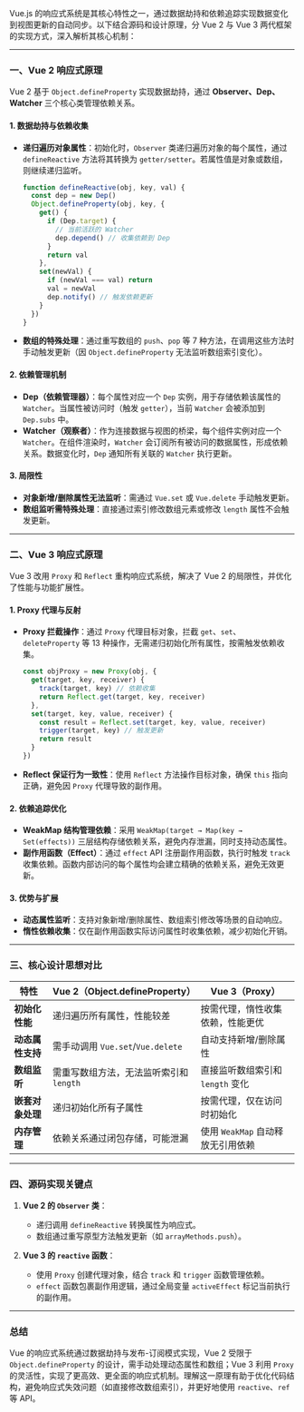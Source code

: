 Vue.js 的响应式系统是其核心特性之一，通过数据劫持和依赖追踪实现数据变化到视图更新的自动同步。以下结合源码和设计原理，分 Vue 2 与 Vue 3 两代框架的实现方式，深入解析其核心机制：

---

### 一、Vue 2 响应式原理

Vue 2 基于 `Object.defineProperty` 实现数据劫持，通过 **Observer、Dep、Watcher** 三个核心类管理依赖关系。

#### 1. **数据劫持与依赖收集**

- **递归遍历对象属性**：初始化时，`Observer` 类递归遍历对象的每个属性，通过 `defineReactive` 方法将其转换为 `getter/setter`。若属性值是对象或数组，则继续递归监听。
  ```javascript
  function defineReactive(obj, key, val) {
    const dep = new Dep()
    Object.defineProperty(obj, key, {
      get() {
        if (Dep.target) {
          // 当前活跃的 Watcher
          dep.depend() // 收集依赖到 Dep
        }
        return val
      },
      set(newVal) {
        if (newVal === val) return
        val = newVal
        dep.notify() // 触发依赖更新
      }
    })
  }
  ```
- **数组的特殊处理**：通过重写数组的 `push`、`pop` 等 7 种方法，在调用这些方法时手动触发更新（因 `Object.defineProperty` 无法监听数组索引变化）。

#### 2. **依赖管理机制**

- **Dep（依赖管理器）**：每个属性对应一个 `Dep` 实例，用于存储依赖该属性的 `Watcher`。当属性被访问时（触发 `getter`），当前 `Watcher` 会被添加到 `Dep.subs` 中。
- **Watcher（观察者）**：作为连接数据与视图的桥梁，每个组件实例对应一个 `Watcher`。在组件渲染时，`Watcher` 会订阅所有被访问的数据属性，形成依赖关系。数据变化时，`Dep` 通知所有关联的 `Watcher` 执行更新。

#### 3. **局限性**

- **对象新增/删除属性无法监听**：需通过 `Vue.set` 或 `Vue.delete` 手动触发更新。
- **数组监听需特殊处理**：直接通过索引修改数组元素或修改 `length` 属性不会触发更新。

---

### 二、Vue 3 响应式原理

Vue 3 改用 `Proxy` 和 `Reflect` 重构响应式系统，解决了 Vue 2 的局限性，并优化了性能与功能扩展性。

#### 1. **Proxy 代理与反射**

- **Proxy 拦截操作**：通过 `Proxy` 代理目标对象，拦截 `get`、`set`、`deleteProperty` 等 13 种操作，无需递归初始化所有属性，按需触发依赖收集。
  ```javascript
  const objProxy = new Proxy(obj, {
    get(target, key, receiver) {
      track(target, key) // 依赖收集
      return Reflect.get(target, key, receiver)
    },
    set(target, key, value, receiver) {
      const result = Reflect.set(target, key, value, receiver)
      trigger(target, key) // 触发更新
      return result
    }
  })
  ```
- **Reflect 保证行为一致性**：使用 `Reflect` 方法操作目标对象，确保 `this` 指向正确，避免因 `Proxy` 代理导致的副作用。

#### 2. **依赖追踪优化**

- **WeakMap 结构管理依赖**：采用 `WeakMap(target → Map(key → Set(effects))` 三层结构存储依赖关系，避免内存泄漏，同时支持动态属性。
- **副作用函数（Effect）**：通过 `effect` API 注册副作用函数，执行时触发 `track` 收集依赖。函数内部访问的每个属性均会建立精确的依赖关系，避免无效更新。

#### 3. **优势与扩展**

- **动态属性监听**：支持对象新增/删除属性、数组索引修改等场景的自动响应。
- **惰性依赖收集**：仅在副作用函数实际访问属性时收集依赖，减少初始化开销。

---

### 三、核心设计思想对比

| **特性**         | **Vue 2（Object.defineProperty）**      | **Vue 3（Proxy）**                |
| ---------------- | --------------------------------------- | --------------------------------- |
| **初始化性能**   | 递归遍历所有属性，性能较差              | 按需代理，惰性收集依赖，性能更优  |
| **动态属性支持** | 需手动调用 `Vue.set`/`Vue.delete`       | 自动支持新增/删除属性             |
| **数组监听**     | 需重写数组方法，无法监听索引和 `length` | 直接监听数组索引和 `length` 变化  |
| **嵌套对象处理** | 递归初始化所有子属性                    | 按需代理，仅在访问时初始化        |
| **内存管理**     | 依赖关系通过闭包存储，可能泄漏          | 使用 `WeakMap` 自动释放无引用依赖 |

---

### 四、源码实现关键点

1. **Vue 2 的 `Observer` 类**：

   - 递归调用 `defineReactive` 转换属性为响应式。
   - 数组通过重写原型方法触发更新（如 `arrayMethods.push`）。

2. **Vue 3 的 `reactive` 函数**：
   - 使用 `Proxy` 创建代理对象，结合 `track` 和 `trigger` 函数管理依赖。
   - `effect` 函数包裹副作用逻辑，通过全局变量 `activeEffect` 标记当前执行的副作用。

---

### 总结

Vue 的响应式系统通过数据劫持与发布-订阅模式实现，Vue 2 受限于 `Object.defineProperty` 的设计，需手动处理动态属性和数组；Vue 3 利用 `Proxy` 的灵活性，实现了更高效、更全面的响应式机制。理解这一原理有助于优化代码结构，避免响应式失效问题（如直接修改数组索引），并更好地使用 `reactive`、`ref` 等 API。
